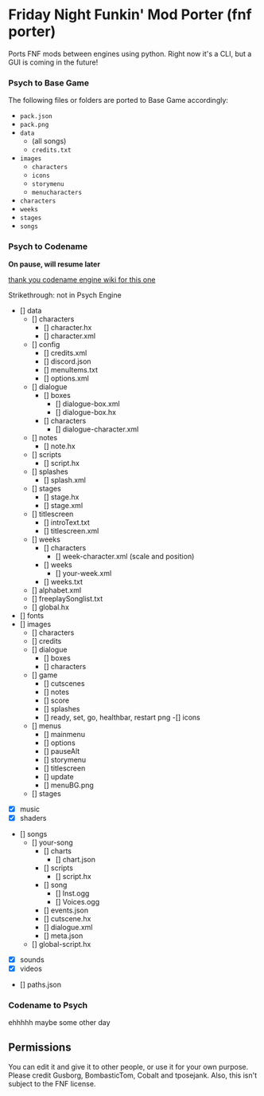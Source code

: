 # Friday Night Funkin' Mod Porter (fnf porter)
Ports FNF mods between engines using python. Right now it's a CLI, but a GUI is coming in the future! 

### Psych to Base Game
The following files or folders are ported to Base Game accordingly:

* `pack.json`
* `pack.png`
* `data`
  * (all songs)
  * `credits.txt`
* `images`
  * `characters`
  * `icons`
  * `storymenu`
  * `menucharacters`
* `characters`
* `weeks`
* `stages`
* `songs`

### Psych to Codename
**On pause, will resume later**

[thank you codename engine wiki for this one](https://github.com/FNF-CNE-Devs/CodenameEngine/wiki#file-structure--table-of-contents)

Strikethrough: not in Psych Engine 
- [] data
  - [] characters
    - [] character.hx
    - [] character.xml
  - [] config
    - [] credits.xml
    - [] discord.json
    - [] menuItems.txt
    - [] options.xml
  - [] dialogue
    - [] boxes
      - [] dialogue-box.xml
      - [] dialogue-box.hx
    - [] characters
      - [] dialogue-character.xml
  - [] notes
    - [] note.hx
  - [] scripts
    - [] script.hx
  - [] splashes
    - [] splash.xml
  - [] stages
    - [] stage.hx
    - [] stage.xml
  - [] titlescreen
    - [] introText.txt
    - [] titlescreen.xml
  - [] weeks
    - [] characters
      - [] week-character.xml (scale and position)
    - [] weeks
      - [] your-week.xml
    - [] weeks.txt
  - [] alphabet.xml
  - [] freeplaySonglist.txt
  - [] global.hx
- [] fonts
- [] images
  - [] characters
  - [] credits
  - [] dialogue
    - [] boxes
    - [] characters
  - [] game
    - [] cutscenes
    - [] notes
    - [] score
    - [] splashes
    - [] ready, set, go, healthbar, restart png
  -[]  icons
  - [] menus
    - [] mainmenu
    - [] options
    - [] pauseAlt
    - [] storymenu
    - [] titlescreen
    - [] update
    - [] menuBG.png
  - [] stages
- [x] music
- [x] shaders
- [] songs
  - [] your-song
    - [] charts
      - [] chart.json
    - [] scripts
      - [] script.hx
    - [] song
      - [] Inst.ogg
      - [] Voices.ogg
    - [] events.json
    - [] cutscene.hx
    - [] dialogue.xml
    - [] meta.json
  - [] global-script.hx
- [x] sounds
- [x] videos
- [] paths.json
### Codename to Psych
 ehhhhh maybe some other day

## Permissions
You can edit it and give it to other people, or use it for your own purpose. Please credit Gusborg, BombasticTom, Cobalt and tposejank. Also, this isn't subject to the FNF license.
